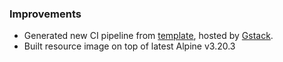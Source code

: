 ### Improvements

- Generated new CI pipeline from [template](https://github.com/cloudfoundry-community/pipeline-templates), hosted by [Gstack](https://github.com/gstackio).
- Built resource image on top of latest Alpine v3.20.3
